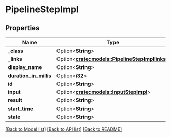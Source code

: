 # PipelineStepImpl

## Properties

Name | Type | Description | Notes
------------ | ------------- | ------------- | -------------
**_class** | Option<**String**> |  | [optional]
**_links** | Option<[**crate::models::PipelineStepImpllinks**](PipelineStepImpllinks.md)> |  | [optional]
**display_name** | Option<**String**> |  | [optional]
**duration_in_millis** | Option<**i32**> |  | [optional]
**id** | Option<**String**> |  | [optional]
**input** | Option<[**crate::models::InputStepImpl**](InputStepImpl.md)> |  | [optional]
**result** | Option<**String**> |  | [optional]
**start_time** | Option<**String**> |  | [optional]
**state** | Option<**String**> |  | [optional]

[[Back to Model list]](../README.md#documentation-for-models) [[Back to API list]](../README.md#documentation-for-api-endpoints) [[Back to README]](../README.md)


